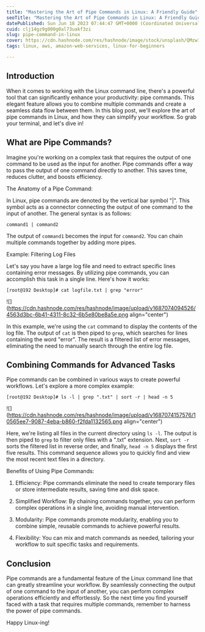 ```yaml
---
title: "Mastering the Art of Pipe Commands in Linux: A Friendly Guide"
seoTitle: "Mastering the Art of Pipe Commands in Linux: A Friendly Guide"
datePublished: Sun Jun 18 2023 07:44:47 GMT+0000 (Coordinated Universal Time)
cuid: clj14gz9g000g0al73uakf3zi
slug: pipe-command-in-linux
cover: https://cdn.hashnode.com/res/hashnode/image/stock/unsplash/QMzw1lbMWU8/upload/35de07453f813a9bbab5087b721b4949.jpeg
tags: linux, aws, amazon-web-services, linux-for-beginners

---
```


## Introduction

When it comes to working with the Linux command line, there's a powerful tool that can significantly enhance your productivity: pipe commands. This elegant feature allows you to combine multiple commands and create a seamless data flow between them. In this blog post, we'll explore the art of pipe commands in Linux, and how they can simplify your workflow. So grab your terminal, and let's dive in!

## What are Pipe Commands?

Imagine you're working on a complex task that requires the output of one command to be used as the input for another. Pipe commands offer a way to pass the output of one command directly to another. This saves time, reduces clutter, and boosts efficiency.

The Anatomy of a Pipe Command:

In Linux, pipe commands are denoted by the vertical bar symbol "|". This symbol acts as a connector connecting the output of one command to the input of another. The general syntax is as follows:

```plaintext
command1 | command2
```

The output of `command1` becomes the input for `command2`. You can chain multiple commands together by adding more pipes.

Example: Filtering Log Files

Let's say you have a large log file and need to extract specific lines containing error messages. By utilizing pipe commands, you can accomplish this task in a single line. Here's how it works:

```plaintext
[root@192 Desktop]# cat logfile.txt | grep "error"
```

![](https://cdn.hashnode.com/res/hashnode/image/upload/v1687074094526/4563d3bc-6b41-4311-8c32-6b5e80be8a5e.png align="center")

In this example, we're using the `cat` command to display the contents of the log file. The output of `cat` is then piped to `grep`, which searches for lines containing the word "error". The result is a filtered list of error messages, eliminating the need to manually search through the entire log file.

## Combining Commands for Advanced Tasks

Pipe commands can be combined in various ways to create powerful workflows. Let's explore a more complex example:

```plaintext
[root@192 Desktop]# ls -l | grep ".txt" | sort -r | head -n 5
```

![](https://cdn.hashnode.com/res/hashnode/image/upload/v1687074157576/10565ee7-9087-4eba-b860-f2fda1132565.png align="center")

Here, we're listing all files in the current directory using `ls -l`. The output is then piped to `grep` to filter only files with a ".txt" extension. Next, `sort -r` sorts the filtered list in reverse order, and finally, `head -n 5` displays the first five results. This command sequence allows you to quickly find and view the most recent text files in a directory.

Benefits of Using Pipe Commands:

1. Efficiency: Pipe commands eliminate the need to create temporary files or store intermediate results, saving time and disk space.
    
2. Simplified Workflow: By chaining commands together, you can perform complex operations in a single line, avoiding manual intervention.
    
3. Modularity: Pipe commands promote modularity, enabling you to combine simple, reusable commands to achieve powerful results.
    
4. Flexibility: You can mix and match commands as needed, tailoring your workflow to suit specific tasks and requirements.
    

## Conclusion

Pipe commands are a fundamental feature of the Linux command line that can greatly streamline your workflow. By seamlessly connecting the output of one command to the input of another, you can perform complex operations efficiently and effortlessly. So the next time you find yourself faced with a task that requires multiple commands, remember to harness the power of pipe commands.

Happy Linux-ing!